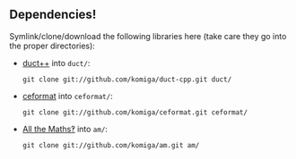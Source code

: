
## Dependencies!

Symlink/clone/download the following libraries here (take care they go into
the proper directories):

* [duct++](https://github.com/komiga/duct-cpp) into `duct/`:

  `git clone git://github.com/komiga/duct-cpp.git duct/`

* [ceformat](https://github.com/komiga/ceformat) into `ceformat/`:

  `git clone git://github.com/komiga/ceformat.git ceformat/`

* [All the Maths‽](https://github.com/komiga/am) into `am/`:

  `git clone git://github.com/komiga/am.git am/`

